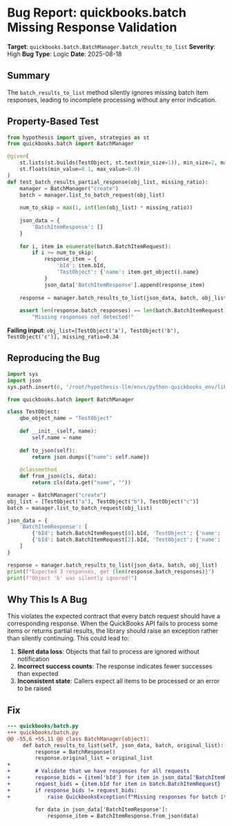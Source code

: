 # Bug Report: quickbooks.batch Missing Response Validation

**Target**: `quickbooks.batch.BatchManager.batch_results_to_list`
**Severity**: High
**Bug Type**: Logic
**Date**: 2025-08-18

## Summary

The `batch_results_to_list` method silently ignores missing batch item responses, leading to incomplete processing without any error indication.

## Property-Based Test

```python
from hypothesis import given, strategies as st
from quickbooks.batch import BatchManager

@given(
    st.lists(st.builds(TestObject, st.text(min_size=1)), min_size=2, max_size=10),
    st.floats(min_value=0.1, max_value=0.9)
)
def test_batch_results_partial_response(obj_list, missing_ratio):
    manager = BatchManager("create")
    batch = manager.list_to_batch_request(obj_list)
    
    num_to_skip = max(1, int(len(obj_list) * missing_ratio))
    
    json_data = {
        'BatchItemResponse': []
    }
    
    for i, item in enumerate(batch.BatchItemRequest):
        if i >= num_to_skip:
            response_item = {
                'bId': item.bId,
                'TestObject': {'name': item.get_object().name}
            }
            json_data['BatchItemResponse'].append(response_item)
    
    response = manager.batch_results_to_list(json_data, batch, obj_list)
    
    assert len(response.batch_responses) == len(batch.BatchItemRequest), \
        "Missing responses not detected!"
```

**Failing input**: `obj_list=[TestObject('a'), TestObject('b'), TestObject('c')], missing_ratio=0.34`

## Reproducing the Bug

```python
import sys
import json
sys.path.insert(0, '/root/hypothesis-llm/envs/python-quickbooks_env/lib/python3.13/site-packages')

from quickbooks.batch import BatchManager

class TestObject:
    qbo_object_name = "TestObject"
    
    def __init__(self, name):
        self.name = name
    
    def to_json(self):
        return json.dumps({"name": self.name})
    
    @classmethod
    def from_json(cls, data):
        return cls(data.get("name", ""))

manager = BatchManager("create")
obj_list = [TestObject("a"), TestObject("b"), TestObject("c")]
batch = manager.list_to_batch_request(obj_list)

json_data = {
    'BatchItemResponse': [
        {'bId': batch.BatchItemRequest[0].bId, 'TestObject': {'name': 'a'}},
        {'bId': batch.BatchItemRequest[2].bId, 'TestObject': {'name': 'c'}}
    ]
}

response = manager.batch_results_to_list(json_data, batch, obj_list)
print(f"Expected 3 responses, got {len(response.batch_responses)}")
print(f"Object 'b' was silently ignored!")
```

## Why This Is A Bug

This violates the expected contract that every batch request should have a corresponding response. When the QuickBooks API fails to process some items or returns partial results, the library should raise an exception rather than silently continuing. This could lead to:

1. **Silent data loss**: Objects that fail to process are ignored without notification
2. **Incorrect success counts**: The response indicates fewer successes than expected
3. **Inconsistent state**: Callers expect all items to be processed or an error to be raised

## Fix

```diff
--- quickbooks/batch.py
+++ quickbooks/batch.py
@@ -55,6 +55,11 @@ class BatchManager(object):
     def batch_results_to_list(self, json_data, batch, original_list):
         response = BatchResponse()
         response.original_list = original_list
+        
+        # Validate that we have responses for all requests
+        response_bids = {item['bId'] for item in json_data['BatchItemResponse']}
+        request_bids = {item.bId for item in batch.BatchItemRequest}
+        if response_bids != request_bids:
+            raise QuickbooksException(f"Missing responses for batch items. Expected {len(request_bids)}, got {len(response_bids)}")
 
         for data in json_data['BatchItemResponse']:
             response_item = BatchItemResponse.from_json(data)
```